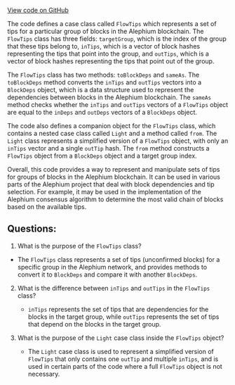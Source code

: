 [View code on GitHub](https://github.com/alephium/alephium/blob/master/flow/src/main/scala/org/alephium/flow/core/FlowTips.scala)

The code defines a case class called `FlowTips` which represents a set of tips for a particular group of blocks in the Alephium blockchain. The `FlowTips` class has three fields: `targetGroup`, which is the index of the group that these tips belong to, `inTips`, which is a vector of block hashes representing the tips that point into the group, and `outTips`, which is a vector of block hashes representing the tips that point out of the group.

The `FlowTips` class has two methods: `toBlockDeps` and `sameAs`. The `toBlockDeps` method converts the `inTips` and `outTips` vectors into a `BlockDeps` object, which is a data structure used to represent the dependencies between blocks in the Alephium blockchain. The `sameAs` method checks whether the `inTips` and `outTips` vectors of a `FlowTips` object are equal to the `inDeps` and `outDeps` vectors of a `BlockDeps` object.

The code also defines a companion object for the `FlowTips` class, which contains a nested case class called `Light` and a method called `from`. The `Light` class represents a simplified version of a `FlowTips` object, with only an `inTips` vector and a single `outTip` hash. The `from` method constructs a `FlowTips` object from a `BlockDeps` object and a target group index.

Overall, this code provides a way to represent and manipulate sets of tips for groups of blocks in the Alephium blockchain. It can be used in various parts of the Alephium project that deal with block dependencies and tip selection. For example, it may be used in the implementation of the Alephium consensus algorithm to determine the most valid chain of blocks based on the available tips.
## Questions: 
 1. What is the purpose of the `FlowTips` class?
   - The `FlowTips` class represents a set of tips (unconfirmed blocks) for a specific group in the Alephium network, and provides methods to convert it to `BlockDeps` and compare it with another `BlockDeps`.

2. What is the difference between `inTips` and `outTips` in the `FlowTips` class?
   - `inTips` represents the set of tips that are dependencies for the blocks in the target group, while `outTips` represents the set of tips that depend on the blocks in the target group.

3. What is the purpose of the `Light` case class inside the `FlowTips` object?
   - The `Light` case class is used to represent a simplified version of `FlowTips` that only contains one `outTip` and multiple `inTips`, and is used in certain parts of the code where a full `FlowTips` object is not necessary.